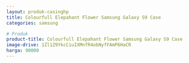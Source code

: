 ```yaml
---
layout: produk-casinghp
title: Colourfull Elepahant Flower Samsung Galaxy S9 Case
categories: samsung

# Produk
product-title: Colourfull Elepahant Flower Samsung Galaxy S9 Case
image-drive: 1Zl1Z9YkcCiuIXMnfR4obNyfFAmP6HaCR
harga: 90000
---
```

